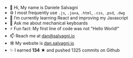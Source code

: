- 👋 Hi, My name is Daniele Salvagni
- ⚙️ I most frequently use `.js`, `.java`, `.html`, `.css`, `.psd`, `.dwg`
- 🌱 I’m currently learning React and improving my Javascript
- 💬 Ask me about mechanical keyboards
- ⚡ Fun fact: My first line of code was not "Hello World!"
- 📫 Reach me at dan@salvagni.io
- 🕸️ My website is [dan.salvagni.io](https://dan.salvagni.io)
- ✨ I earned **134** ★ and pushed 1325 commits on Github
